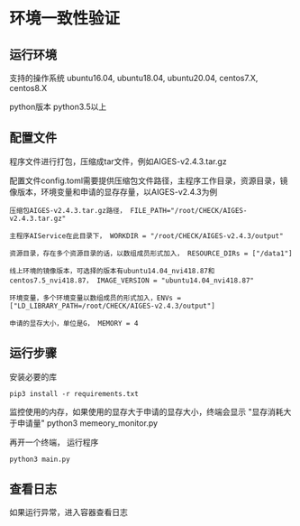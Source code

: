 **环境一致性验证**
==========================

**运行环境**
-------------------

支持的操作系统  ubuntu16.04, ubuntu18.04, ubuntu20.04, centos7.X, centos8.X

python版本 python3.5以上

**配置文件**
----------

程序文件进行打包，压缩成tar文件，例如AIGES-v2.4.3.tar.gz

配置文件config.toml需要提供压缩包文件路径，主程序工作目录，资源目录，镜像版本，环境变量和申请的显存存量，以AIGES-v2.4.3为例
    
    压缩包AIGES-v2.4.3.tar.gz路径， FILE_PATH="/root/CHECK/AIGES-v2.4.3.tar.gz" 
    
    主程序AIService在此目录下， WORKDIR = "/root/CHECK/AIGES-v2.4.3/output" 
    
    资源目录，存在多个资源目录的话，以数组成员形式加入， RESOURCE_DIRs = ["/data1"] 
    
    线上环境的镜像版本，可选择的版本有ubuntu14.04_nvi418.87和centos7.5_nvi418.87， IMAGE_VERSION = "ubuntu14.04_nvi418.87" 
    
    环境变量，多个环境变量以数组成员的形式加入，ENVs = ["LD_LIBRARY_PATH=/root/CHECK/AIGES-v2.4.3/output"] 
    
    申请的显存大小，单位是G， MEMORY = 4 

**运行步骤**
----------------------

安装必要的库

    pip3 install -r requirements.txt

监控使用的内存，如果使用的显存大于申请的显存大小，终端会显示 "显存消耗大于申请量"
    python3 memeory_monitor.py

再开一个终端， 运行程序

    python3 main.py

**查看日志**
----------------------
如果运行异常，进入容器查看日志

    


    
